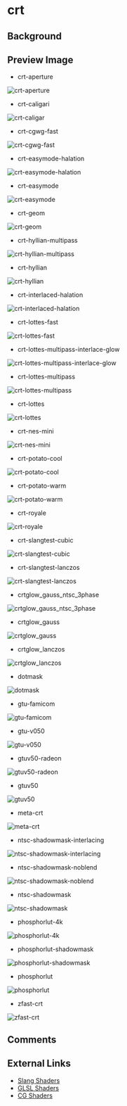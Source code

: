 # crt

## Background

## Preview Image

* crt-aperture

![crt-aperture](images/crt/crt-aperture.png)

* crt-caligari

![crt-caligar](images/crt/crt-caligari.png)

* crt-cgwg-fast

![crt-cgwg-fast](images/crt/crt-cgwg-fast.png)

* crt-easymode-halation

![crt-easymode-halation](images/crt/crt-easymode-halation.png)

* crt-easymode

![crt-easymode](images/crt/crt-easymode.png)

* crt-geom

![crt-geom](images/crt/crt-geom.png)

* crt-hyllian-multipass

![crt-hyllian-multipass](images/crt/crt-hyllian-multipass.png)

* crt-hyllian

![crt-hyllian](images/crt/crt-hyllian.png)

* crt-interlaced-halation

![crt-interlaced-halation](images/crt/crt-interlaced-halation.png)

* crt-lottes-fast

![crt-lottes-fast](images/crt/crt-lottes-fast.png)

* crt-lottes-multipass-interlace-glow

![crt-lottes-multipass-interlace-glow](images/crt/crt-lottes-multipass-interlace-glow.png)

* crt-lottes-multipass

![crt-lottes-multipass](images/crt/crt-lottes-multipass.png)

* crt-lottes

![crt-lottes](images/crt/crt-lottes.png)

* crt-nes-mini

![crt-nes-mini](images/crt/crt-nes-mini.png)

* crt-potato-cool

![crt-potato-cool](images/crt/crt-potato-cool.png)

* crt-potato-warm

![crt-potato-warm](images/crt/crt-potato-warm.png)

* crt-royale

![crt-royale](images/crt/crt-royale.png)

* crt-slangtest-cubic

![crt-slangtest-cubic](images/crt/crt-slangtest-cubic.png)

* crt-slangtest-lanczos

![crt-slangtest-lanczos](images/crt/crt-slangtest-lanczos.png)

* crtglow_gauss_ntsc_3phase

![crtglow_gauss_ntsc_3phase](images/crt/crtglow_gauss_ntsc_3phase.png)

* crtglow_gauss

![crtglow_gauss](images/crt/crtglow_gauss.png)

* crtglow_lanczos

![crtglow_lanczos](images/crt/crtglow_lanczos.png)

* dotmask

![dotmask](images/crt/dotmask.png)

* gtu-famicom

![gtu-famicom](images/crt/gtu-famicom.png)

* gtu-v050

![gtu-v050](images/crt/gtu-v050.png)

* gtuv50-radeon

![gtuv50-radeon](images/crt/gtuv50-radeon.png)

* gtuv50

![gtuv50](images/crt/gtuv50.png)

* meta-crt

![meta-crt](images/crt/meta-crt.png)

* ntsc-shadowmask-interlacing

![ntsc-shadowmask-interlacing](images/crt/ntsc-shadowmask-interlacing.png)

* ntsc-shadowmask-noblend

![ntsc-shadowmask-noblend](images/crt/ntsc-shadowmask-noblend.png)

* ntsc-shadowmask

![ntsc-shadowmask](images/crt/ntsc-shadowmask.png)

* phosphorlut-4k

![phosphorlut-4k](images/crt/phosphorlut-4k.png)

* phosphorlut-shadowmask

![phosphorlut-shadowmask](images/crt/phosphorlut-shadowmask.png)

* phosphorlut

![phosphorlut](images/crt/phosphorlut.png)

* zfast-crt

![zfast-crt](images/crt/zfast-crt.png)

## Comments

## External Links

* [Slang Shaders](https://github.com/libretro/slang-shaders)
* [GLSL Shaders](https://github.com/libretro/glsl-shaders)  
* [CG Shaders](https://github.com/libretro/common-shaders)
